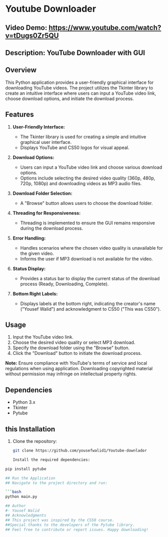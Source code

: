 # Youtube Downloader

## Video Demo: https://www.youtube.com/watch?v=tDugs0Zr5QU

## Description: YouTube Downloader with GUI

## Overview

This Python application provides a user-friendly graphical interface for downloading YouTube videos. The project utilizes the Tkinter library to create an intuitive interface where users can input a YouTube video link, choose download options, and initiate the download process.

## Features

1. **User-Friendly Interface:**
   - The Tkinter library is used for creating a simple and intuitive graphical user interface.
   - Displays YouTube and CS50 logos for visual appeal.

2. **Download Options:**
   - Users can input a YouTube video link and choose various download options.
   - Options include selecting the desired video quality (360p, 480p, 720p, 1080p) and downloading videos as MP3 audio files.

3. **Download Folder Selection:**
   - A "Browse" button allows users to choose the download folder.

4. **Threading for Responsiveness:**
   - Threading is implemented to ensure the GUI remains responsive during the download process.

5. **Error Handling:**
   - Handles scenarios where the chosen video quality is unavailable for the given video.
   - Informs the user if MP3 download is not available for the video.

6. **Status Display:**
   - Provides a status bar to display the current status of the download process (Ready, Downloading, Complete).

7. **Bottom Right Labels:**
   - Displays labels at the bottom right, indicating the creator's name ("Yousef Walid") and acknowledgment to CS50 ("This was CS50").

## Usage

1. Input the YouTube video link.
2. Choose the desired video quality or select MP3 download.
3. Specify the download folder using the "Browse" button.
4. Click the "Download" button to initiate the download process.

**Note:** Ensure compliance with YouTube's terms of service and local regulations when using application. Downloading copyrighted material without permission may infringe on intellectual property rights.

## Dependencies

- Python 3.x
- Tkinter
- Pytube

## this Installation

1. Clone the repository:

   ```bash
   git clone https://github.com/yousefwalid1/Youtube-downlador

   Install the required dependencies:

```bash
pip install pytube

## Run the Application
## Navigate to the project directory and run:

```bash
python main.py

## Author
#- Yousef Walid
## Acknowledgments
## This project was inspired by the CS50 course.
##Special thanks to the developers of the Pytube library.
## Feel free to contribute or report issues. Happy downloading!

